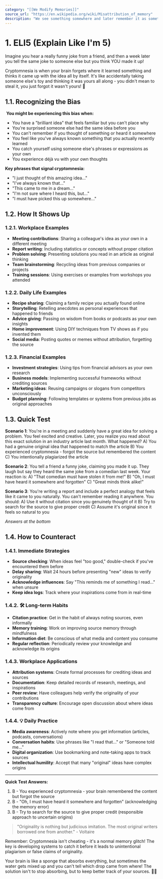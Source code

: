 ```yaml
---
category: "[[We Modify Memories]]"
source_url: "https://en.wikipedia.org/wiki/Misattribution_of_memory"
description: "We see something somewhere and later remember it as something we did or made ourselves."
---
```


# 1. ELI5 (Explain Like I'm 5)

 Imagine you hear a really funny joke from a friend, and then a week later you tell the same joke to someone else but you think YOU made it up!

Cryptomnesia is when your brain forgets where it learned something and thinks it came up with the idea all by itself. It's like accidentally taking someone else's toy and thinking it was yours all along - you didn't mean to steal it, you just forgot it wasn't yours! 🧸

## 1.1. Recognizing the Bias

️ **You might be experiencing this bias when:**

- You have a "brilliant idea" that feels familiar but you can't place why
- You're surprised someone else had the same idea before you
- You can't remember if you thought of something or heard it somewhere
- You feel like you've always known something that you actually recently learned
- You catch yourself using someone else's phrases or expressions as your own
- You experience déjà vu with your own thoughts

**Key phrases that signal cryptomnesia:**
- "I just thought of this amazing idea..."
- "I've always known that..."
- "This came to me in a dream..."
- "I'm not sure where I heard this, but..."
- "I must have picked this up somewhere..."

## 1.2. How It Shows Up

### 1.2.1. **Workplace Examples**

- **Meeting contributions**: Sharing a colleague's idea as your own in a different meeting
- **Report writing**: Including statistics or concepts without proper citation
- **Problem solving**: Presenting solutions you read in an article as original thinking
- **Team brainstorming**: Recycling ideas from previous companies or projects
- **Training sessions**: Using exercises or examples from workshops you attended

### 1.2.2. **Daily Life Examples**

- **Recipe sharing**: Claiming a family recipe you actually found online
- **Storytelling**: Retelling anecdotes as personal experiences that happened to friends
- **Advice giving**: Passing on wisdom from books or podcasts as your own insights
- **Home improvement**: Using DIY techniques from TV shows as if you invented them
- **Social media**: Posting quotes or memes without attribution, forgetting the source

### 1.2.3. **Financial Examples**

- **Investment strategies**: Using tips from financial advisors as your own research
- **Business models**: Implementing successful frameworks without crediting sources
- **Marketing ideas**: Reusing campaigns or slogans from competitors unconsciously
- **Budget planning**: Following templates or systems from previous jobs as original approaches

## 1.3. Quick Test

**Scenario 1**: You're in a meeting and suddenly have a great idea for solving a problem. You feel excited and creative. Later, you realize you read about this exact solution in an industry article last month. What happened?
A) You had a genuine original idea that happened to match the article
B) You experienced cryptomnesia - forgot the source but remembered the content
C) You intentionally plagiarized the article

**Scenario 2**: You tell a friend a funny joke, claiming you made it up. They laugh but say they heard the same joke from a comedian last week. Your reaction is:
A) "That comedian must have stolen it from me!"
B) "Oh, I must have heard it somewhere and forgotten"
C) "Great minds think alike!"

**Scenario 3**: You're writing a report and include a perfect analogy that feels like it came to you naturally. You can't remember reading it anywhere. You should:
A) Use it without citation since you genuinely thought of it
B) Try to search for the source to give proper credit
C) Assume it's original since it feels so natural to you

*Answers at the bottom*

## 1.4. How to Counteract

### 1.4.1. **Immediate Strategies**

- **Source checking**: When ideas feel "too good," double-check if you've encountered them before
- **Delay sharing**: Wait 24 hours before presenting "new" ideas to verify originality
- **Acknowledge influences**: Say "This reminds me of something I read..." when unsure
- **Keep idea logs**: Track where your inspirations come from in real-time

### 1.4.2. 🛠️ **Long-term Habits**

- **Citation practice**: Get in the habit of always noting sources, even informally
- **Memory training**: Work on improving source memory through mindfulness
- **Information diet**: Be conscious of what media and content you consume
- **Regular reflection**: Periodically review your knowledge and acknowledge its origins

### 1.4.3. **Workplace Applications**

- **Attribution systems**: Create formal processes for crediting ideas and sources
- **Documentation**: Keep detailed records of research, meetings, and inspirations
- **Peer review**: Have colleagues help verify the originality of your contributions
- **Transparency culture**: Encourage open discussion about where ideas come from

### 1.4.4. 💡 **Daily Practice**

- **Media awareness**: Actively note where you get information (articles, podcasts, conversations)
- **Conversation habits**: Use phrases like "I read that..." or "Someone told me..."
- **Digital organization**: Use bookmarking and note-taking apps to track sources
- **Intellectual humility**: Accept that many "original" ideas have complex origins

---

**Quick Test Answers:**
1) B - You experienced cryptomnesia - your brain remembered the content but forgot the source
2) B - "Oh, I must have heard it somewhere and forgotten" (acknowledging the memory error)
3) B - Try to search for the source to give proper credit (responsible approach to uncertain origins)

> "Originality is nothing but judicious imitation. The most original writers borrowed one from another." - Voltaire

Remember: Cryptomnesia isn't cheating - it's a normal memory glitch! The key is developing systems to catch it before it leads to unintentional plagiarism or false claims of originality.

Your brain is like a sponge that absorbs everything, but sometimes the water gets mixed up and you can't tell which drop came from where! The solution isn't to stop absorbing, but to keep better track of your sources. 📝✨